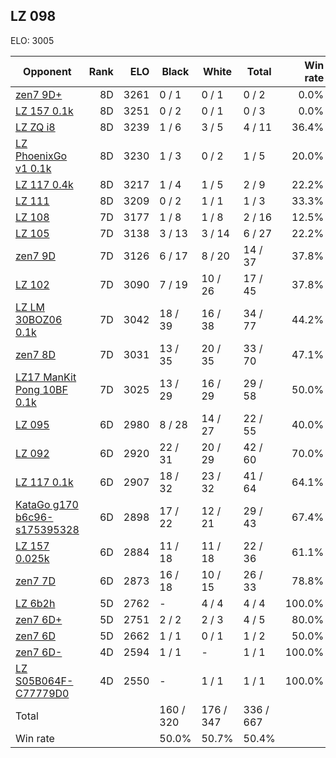 ## LZ 098 ##

ELO: 3005

Opponent | Rank | ELO | Black | White | Total | Win rate
---------|-----:|----:|-------|-------|-------|-------:
[zen7 9D+](zen7%209D+.md) | 8D | 3261 | 0 / 1 | 0 / 1 | 0 / 2 | 0.0%
[LZ 157 0.1k](LZ%20157%200.1k.md) | 8D | 3251 | 0 / 2 | 0 / 1 | 0 / 3 | 0.0%
[LZ ZQ i8](LZ%20ZQ%20i8.md) | 8D | 3239 | 1 / 6 | 3 / 5 | 4 / 11 | 36.4%
[LZ PhoenixGo v1 0.1k](LZ%20PhoenixGo%20v1%200.1k.md) | 8D | 3230 | 1 / 3 | 0 / 2 | 1 / 5 | 20.0%
[LZ 117 0.4k](LZ%20117%200.4k.md) | 8D | 3217 | 1 / 4 | 1 / 5 | 2 / 9 | 22.2%
[LZ 111](LZ%20111.md) | 8D | 3209 | 0 / 2 | 1 / 1 | 1 / 3 | 33.3%
[LZ 108](LZ%20108.md) | 7D | 3177 | 1 / 8 | 1 / 8 | 2 / 16 | 12.5%
[LZ 105](LZ%20105.md) | 7D | 3138 | 3 / 13 | 3 / 14 | 6 / 27 | 22.2%
[zen7 9D](zen7%209D.md) | 7D | 3126 | 6 / 17 | 8 / 20 | 14 / 37 | 37.8%
[LZ 102](LZ%20102.md) | 7D | 3090 | 7 / 19 | 10 / 26 | 17 / 45 | 37.8%
[LZ LM 30BOZ06 0.1k](LZ%20LM%2030BOZ06%200.1k.md) | 7D | 3042 | 18 / 39 | 16 / 38 | 34 / 77 | 44.2%
[zen7 8D](zen7%208D.md) | 7D | 3031 | 13 / 35 | 20 / 35 | 33 / 70 | 47.1%
[LZ17 ManKit Pong 10BF 0.1k](LZ17%20ManKit%20Pong%2010BF%200.1k.md) | 7D | 3025 | 13 / 29 | 16 / 29 | 29 / 58 | 50.0%
[LZ 095](LZ%20095.md) | 6D | 2980 | 8 / 28 | 14 / 27 | 22 / 55 | 40.0%
[LZ 092](LZ%20092.md) | 6D | 2920 | 22 / 31 | 20 / 29 | 42 / 60 | 70.0%
[LZ 117 0.1k](LZ%20117%200.1k.md) | 6D | 2907 | 18 / 32 | 23 / 32 | 41 / 64 | 64.1%
[KataGo g170 b6c96-s175395328](KataGo%20g170%20b6c96-s175395328.md) | 6D | 2898 | 17 / 22 | 12 / 21 | 29 / 43 | 67.4%
[LZ 157 0.025k](LZ%20157%200.025k.md) | 6D | 2884 | 11 / 18 | 11 / 18 | 22 / 36 | 61.1%
[zen7 7D](zen7%207D.md) | 6D | 2873 | 16 / 18 | 10 / 15 | 26 / 33 | 78.8%
[LZ 6b2h](LZ%206b2h.md) | 5D | 2762 | - | 4 / 4 | 4 / 4 | 100.0%
[zen7 6D+](zen7%206D+.md) | 5D | 2751 | 2 / 2 | 2 / 3 | 4 / 5 | 80.0%
[zen7 6D](zen7%206D.md) | 5D | 2662 | 1 / 1 | 0 / 1 | 1 / 2 | 50.0%
[zen7 6D-](zen7%206D-.md) | 4D | 2594 | 1 / 1 | - | 1 / 1 | 100.0%
[LZ S05B064F-C77779D0](LZ%20S05B064F-C77779D0.md) | 4D | 2550 | - | 1 / 1 | 1 / 1 | 100.0%
Total | | | 160 / 320 | 176 / 347 | 336 / 667 | 
Win rate| | | 50.0% | 50.7% | 50.4% | 
